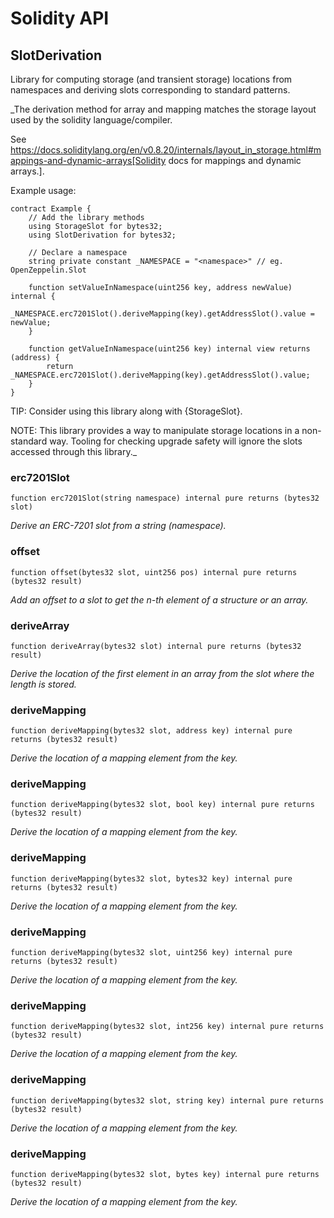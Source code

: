 # Solidity API

## SlotDerivation

Library for computing storage (and transient storage) locations from namespaces and deriving slots
corresponding to standard patterns.

_The derivation method for array and mapping matches the storage layout used by the solidity language/compiler.

See https://docs.soliditylang.org/en/v0.8.20/internals/layout_in_storage.html#mappings-and-dynamic-arrays[Solidity docs for mappings and dynamic arrays.].

Example usage:
```solidity
contract Example {
    // Add the library methods
    using StorageSlot for bytes32;
    using SlotDerivation for bytes32;

    // Declare a namespace
    string private constant _NAMESPACE = "<namespace>" // eg. OpenZeppelin.Slot

    function setValueInNamespace(uint256 key, address newValue) internal {
        _NAMESPACE.erc7201Slot().deriveMapping(key).getAddressSlot().value = newValue;
    }

    function getValueInNamespace(uint256 key) internal view returns (address) {
        return _NAMESPACE.erc7201Slot().deriveMapping(key).getAddressSlot().value;
    }
}
```

TIP: Consider using this library along with {StorageSlot}.

NOTE: This library provides a way to manipulate storage locations in a non-standard way. Tooling for checking
upgrade safety will ignore the slots accessed through this library._

### erc7201Slot

```solidity
function erc7201Slot(string namespace) internal pure returns (bytes32 slot)
```

_Derive an ERC-7201 slot from a string (namespace)._

### offset

```solidity
function offset(bytes32 slot, uint256 pos) internal pure returns (bytes32 result)
```

_Add an offset to a slot to get the n-th element of a structure or an array._

### deriveArray

```solidity
function deriveArray(bytes32 slot) internal pure returns (bytes32 result)
```

_Derive the location of the first element in an array from the slot where the length is stored._

### deriveMapping

```solidity
function deriveMapping(bytes32 slot, address key) internal pure returns (bytes32 result)
```

_Derive the location of a mapping element from the key._

### deriveMapping

```solidity
function deriveMapping(bytes32 slot, bool key) internal pure returns (bytes32 result)
```

_Derive the location of a mapping element from the key._

### deriveMapping

```solidity
function deriveMapping(bytes32 slot, bytes32 key) internal pure returns (bytes32 result)
```

_Derive the location of a mapping element from the key._

### deriveMapping

```solidity
function deriveMapping(bytes32 slot, uint256 key) internal pure returns (bytes32 result)
```

_Derive the location of a mapping element from the key._

### deriveMapping

```solidity
function deriveMapping(bytes32 slot, int256 key) internal pure returns (bytes32 result)
```

_Derive the location of a mapping element from the key._

### deriveMapping

```solidity
function deriveMapping(bytes32 slot, string key) internal pure returns (bytes32 result)
```

_Derive the location of a mapping element from the key._

### deriveMapping

```solidity
function deriveMapping(bytes32 slot, bytes key) internal pure returns (bytes32 result)
```

_Derive the location of a mapping element from the key._


